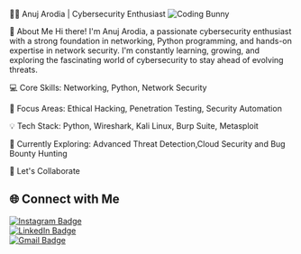 👨‍💻 Anuj Arodia | Cybersecurity Enthusiast
![Coding Bunny](https://github.com/Anuj-Arodia/Anuj-Arodia/Anuj-Arodia/raw/main/22.gif)



🌟 About Me
Hi there! I'm Anuj Arodia, a passionate cybersecurity enthusiast with a strong foundation in networking, Python programming, and hands-on expertise in network security. I'm constantly learning, growing, and exploring the fascinating world of cybersecurity to stay ahead of evolving threats.

💻 Core Skills: Networking, Python, Network Security

🔐 Focus Areas: Ethical Hacking, Penetration Testing, Security Automation

💡 Tech Stack: Python, Wireshark, Kali Linux, Burp Suite, Metasploit

🌱 Currently Exploring: Advanced Threat Detection,Cloud Security and Bug Bounty Hunting

🤝 Let's Collaborate

## 🌐 Connect with Me  

[![Instagram Badge](https://img.shields.io/badge/Instagram-E4405F?style=for-the-badge&logo=instagram&logoColor=white)](https://www.instagram.com/anuj.kumar.05/)  
[![LinkedIn Badge](https://img.shields.io/badge/LinkedIn-0A66C2?style=for-the-badge&logo=linkedin&logoColor=white)](https://www.linkedin.com/in/anuj-arodia/)  
[![Gmail Badge](https://img.shields.io/badge/Gmail-D14836?style=for-the-badge&logo=gmail&logoColor=white)](mailto:anujkumar191104@gmail.com)  



